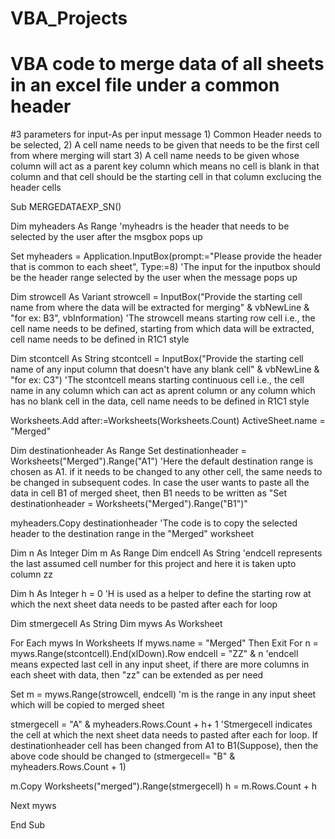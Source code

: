 # VBA_Projects
# VBA code to merge data of all sheets in an excel file under a common header
#3 parameters for input-As per input message 1) Common Header needs to be selected, 2) A cell name needs to be given that needs to be the first cell from where merging will start 3) A cell name needs to be given whose column will act as a parent key column which means no cell is blank in that column and that cell should be the starting cell in that column exclucing the header cells

Sub MERGEDATAEXP_SN()

Dim myheaders As Range
'myheadrs is the header that needs to be selected by the user after the msgbox pops up

Set myheaders = Application.InputBox(prompt:="Please provide the header that is common to each sheet", Type:=8)
'The input for the inputbox should be the header range selected by the user when the message pops up

Dim strowcell As Variant
strowcell = InputBox("Provide the starting cell name from where the data will be extracted for merging" & vbNewLine & "for ex: B3", vbInformation)
'The strowcell means starting row cell i.e., the cell name needs to be defined, starting from which data will be extracted, cell name needs to be defined in R1C1 style

Dim stcontcell As String
stcontcell = InputBox("Provide the starting cell name of any input column that doesn't have any blank cell" & vbNewLine & "for ex: C3")
'The stcontcell means starting continuous cell i.e., the cell name in any column which can act as aprent column or any column which has no blank cell in the data, cell name needs to be defined in R1C1 style

Worksheets.Add after:=Worksheets(Worksheets.Count)
ActiveSheet.name = "Merged"

Dim destinationheader As Range
Set destinationheader = Worksheets("Merged").Range("A1")
'Here the default destination range is chosen as A1. if it needs to be changed to any other cell, the same needs to be changed in subsequent codes. In case the user wants to paste all the data in cell B1 of merged sheet, then B1 needs to be written as "Set destinationheader = Worksheets("Merged").Range("B1")"

myheaders.Copy destinationheader
'The code is to copy the selected header to the destination range in the "Merged" worksheet

Dim n As Integer
Dim m As Range
Dim endcell As String
'endcell represents the last assumed cell number for this project and here it is taken upto column zz

Dim h As Integer
h = 0
'H is used as a helper to define the starting row at which the next sheet data needs to be pasted after each for loop

Dim stmergecell As String
Dim myws As Worksheet

For Each myws In Worksheets
If myws.name = "Merged" Then Exit For
n = myws.Range(stcontcell).End(xlDown).Row
endcell = "ZZ" & n
'endcell means expected last cell in any input sheet, if there are more columns in each sheet with data, then "zz" can be extended as per need

Set m = myws.Range(strowcell, endcell)
'm is the range in any input sheet which will be copied to merged sheet

stmergecell = "A" & myheaders.Rows.Count + h+ 1
'Stmergecell indicates the cell at which the next sheet data needs to pasted after each for loop. If destinationheader cell has been changed from A1 to B1(Suppose), then the above code should be changed to (stmergecell= "B" & myheaders.Rows.Count + 1)

m.Copy Worksheets("merged").Range(stmergecell)
h = m.Rows.Count + h

Next myws

End Sub
